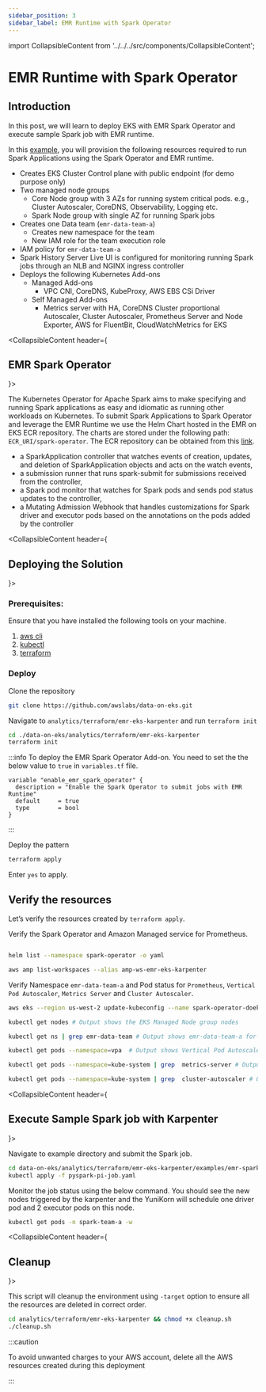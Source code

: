 ```yaml
---
sidebar_position: 3
sidebar_label: EMR Runtime with Spark Operator
---
```

import CollapsibleContent from '../../../src/components/CollapsibleContent';

# EMR Runtime with Spark Operator

## Introduction
In this post, we will learn to deploy EKS with EMR Spark Operator and execute sample Spark job with EMR runtime.

In this [example](https://github.com/awslabs/data-on-eks/tree/main/analytics/terraform/emr-eks-karpenter), you will provision the following resources required to run Spark Applications using the Spark Operator and EMR runtime.

- Creates EKS Cluster Control plane with public endpoint (for demo purpose only)
- Two managed node groups
  - Core Node group with 3 AZs for running system critical pods. e.g., Cluster Autoscaler, CoreDNS, Observability, Logging etc.
  - Spark Node group with single AZ for running Spark jobs
- Creates one Data team (`emr-data-team-a`)
  - Creates new namespace for the team
  - New IAM role for the team execution role
- IAM policy for `emr-data-team-a`
- Spark History Server Live UI is configured for monitoring running Spark jobs through an NLB and NGINX ingress controller
- Deploys the following Kubernetes Add-ons
    - Managed Add-ons
        - VPC CNI, CoreDNS, KubeProxy, AWS EBS CSi Driver
    - Self Managed Add-ons
        - Metrics server with HA, CoreDNS Cluster proportional Autoscaler, Cluster Autoscaler, Prometheus Server and Node Exporter, AWS for FluentBit, CloudWatchMetrics for EKS


<CollapsibleContent header={<h2><span>EMR Spark Operator</span></h2>}>

The Kubernetes Operator for Apache Spark aims to make specifying and running Spark applications as easy and idiomatic as running other workloads on Kubernetes. To submit Spark Applications to Spark Operator and leverage the EMR Runtime we use the Helm Chart hosted in the EMR on EKS ECR repository. The charts are stored under the following path: `ECR_URI/spark-operator`. The ECR repository can be obtained from this [link](https://docs.aws.amazon.com/emr/latest/EMR-on-EKS-DevelopmentGuide/setting-up-emr-runtime.html).

* a SparkApplication controller that watches events of creation, updates, and deletion of SparkApplication objects and acts on the watch events,
* a submission runner that runs spark-submit for submissions received from the controller,
* a Spark pod monitor that watches for Spark pods and sends pod status updates to the controller,
* a Mutating Admission Webhook that handles customizations for Spark driver and executor pods based on the annotations on the pods added by the controller

</CollapsibleContent>

<CollapsibleContent header={<h2><span>Deploying the Solution</span></h2>}>
### Prerequisites:

Ensure that you have installed the following tools on your machine.

1. [aws cli](https://docs.aws.amazon.com/cli/latest/userguide/install-cliv2.html)
2. [kubectl](https://Kubernetes.io/docs/tasks/tools/)
3. [terraform](https://learn.hashicorp.com/tutorials/terraform/install-cli)

### Deploy

Clone the repository

```bash
git clone https://github.com/awslabs/data-on-eks.git
```

Navigate to `analytics/terraform/emr-eks-karpenter` and run `terraform init`

```bash
cd ./data-on-eks/analytics/terraform/emr-eks-karpenter
terraform init
```

:::info
To deploy the EMR Spark Operator Add-on. You need to set the the below value to `true` in `variables.tf` file.

```hcl
variable "enable_emr_spark_operator" {
  description = "Enable the Spark Operator to submit jobs with EMR Runtime"
  default     = true
  type        = bool
}
```

:::

Deploy the pattern

```bash
terraform apply
```

Enter `yes` to apply.

## Verify the resources

Let’s verify the resources created by `terraform apply`.

Verify the Spark Operator and Amazon Managed service for Prometheus.

```bash

helm list --namespace spark-operator -o yaml

aws amp list-workspaces --alias amp-ws-emr-eks-karpenter

```

Verify Namespace `emr-data-team-a` and Pod status for `Prometheus`, `Vertical Pod Autoscaler`, `Metrics Server` and `Cluster Autoscaler`.

```bash
aws eks --region us-west-2 update-kubeconfig --name spark-operator-doeks # Creates k8s config file to authenticate with EKS Cluster

kubectl get nodes # Output shows the EKS Managed Node group nodes

kubectl get ns | grep emr-data-team # Output shows emr-data-team-a for data team

kubectl get pods --namespace=vpa  # Output shows Vertical Pod Autoscaler pods

kubectl get pods --namespace=kube-system | grep  metrics-server # Output shows Metric Server pod

kubectl get pods --namespace=kube-system | grep  cluster-autoscaler # Output shows Cluster Autoscaler pod
```

</CollapsibleContent>

<CollapsibleContent header={<h2><span>Execute Sample Spark job with Karpenter</span></h2>}>

Navigate to example directory and submit the Spark job.

```bash
cd data-on-eks/analytics/terraform/emr-eks-karpenter/examples/emr-spark-operator
kubectl apply -f pyspark-pi-job.yaml
```

Monitor the job status using the below command.
You should see the new nodes triggered by the karpenter and the YuniKorn will schedule one driver pod and 2 executor pods on this node.

```bash
kubectl get pods -n spark-team-a -w
```
</CollapsibleContent>

<CollapsibleContent header={<h2><span>Cleanup</span></h2>}>

This script will cleanup the environment using `-target` option to ensure all the resources are deleted in correct order.

```bash
cd analytics/terraform/emr-eks-karpenter && chmod +x cleanup.sh
./cleanup.sh
```
</CollapsibleContent>

:::caution

To avoid unwanted charges to your AWS account, delete all the AWS resources created during this deployment

:::
